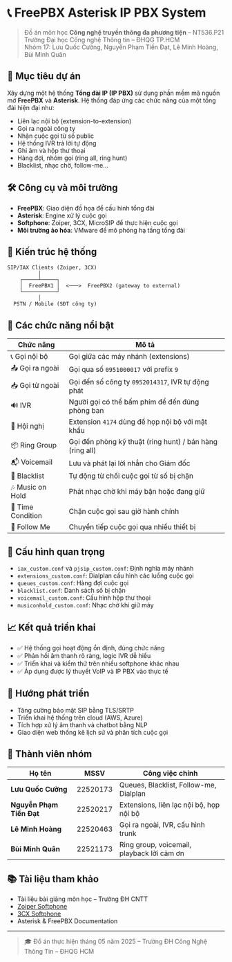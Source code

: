 
# 📞 FreePBX Asterisk IP PBX System

> Đồ án môn học **Công nghệ truyền thông đa phương tiện** – NT536.P21  
> Trường Đại học Công nghệ Thông tin – ĐHQG TP.HCM  
> Nhóm 17: Lưu Quốc Cường, Nguyễn Phạm Tiến Đạt, Lê Minh Hoàng, Bùi Minh Quân  

## 🎯 Mục tiêu dự án

Xây dựng một hệ thống **Tổng đài IP (IP PBX)** sử dụng phần mềm mã nguồn mở **FreePBX** và **Asterisk**. Hệ thống đáp ứng các chức năng của một tổng đài hiện đại như:

- Liên lạc nội bộ (extension-to-extension)
- Gọi ra ngoài công ty
- Nhận cuộc gọi từ số public
- Hệ thống IVR trả lời tự động
- Ghi âm và hộp thư thoại
- Hàng đợi, nhóm gọi (ring all, ring hunt)
- Blacklist, nhạc chờ, follow-me...

## 🛠️ Công cụ và môi trường

- **FreePBX**: Giao diện đồ họa để cấu hình tổng đài
- **Asterisk**: Engine xử lý cuộc gọi
- **Softphone**: Zoiper, 3CX, MicroSIP để thực hiện cuộc gọi
- **Môi trường ảo hóa**: VMware để mô phỏng hạ tầng tổng đài

## 🧱 Kiến trúc hệ thống

```plaintext
SIP/IAX Clients (Zoiper, 3CX)
          │
    ┌─────┴─────┐
    │  FreePBX1 │  <───>  FreePBX2 (gateway to external)
    └───────────┘
          │
  PSTN / Mobile (SĐT công ty)
```

## 🔧 Các chức năng nổi bật

| Chức năng | Mô tả |
|----------|--------|
| 📞 Gọi nội bộ | Gọi giữa các máy nhánh (extensions) |
| 📤 Gọi ra ngoài | Gọi qua số `0951000017` với prefix `9` |
| 📥 Gọi từ ngoài | Gọi đến số công ty `0952014317`, IVR tự động phát |
| 🔊 IVR | Người gọi có thể bấm phím để đến đúng phòng ban |
| 🏢 Hội nghị | Extension `4174` dùng để họp nội bộ với mật khẩu |
| 📦 Ring Group | Gọi đến phòng kỹ thuật (ring hunt) / bán hàng (ring all) |
| 📬 Voicemail | Lưu và phát lại lời nhắn cho Giám đốc |
| 📛 Blacklist | Tự động từ chối cuộc gọi từ số bị chặn |
| 🎶 Music on Hold | Phát nhạc chờ khi máy bận hoặc đang giữ |
| 📅 Time Condition | Chặn cuộc gọi sau giờ hành chính |
| 🔁 Follow Me | Chuyển tiếp cuộc gọi qua nhiều thiết bị |

## 📂 Cấu hình quan trọng

- `iax_custom.conf` và `pjsip_custom.conf`: Định nghĩa máy nhánh
- `extensions_custom.conf`: Dialplan cấu hình các luồng cuộc gọi
- `queues_custom.conf`: Hàng đợi cuộc gọi
- `blacklist.conf`: Danh sách số bị chặn
- `voicemail_custom.conf`: Cấu hình hộp thư thoại
- `musiconhold_custom.conf`: Nhạc chờ khi giữ máy

## 📈 Kết quả triển khai

- ✅ Hệ thống gọi hoạt động ổn định, đúng chức năng
- ✅ Phản hồi âm thanh rõ ràng, logic IVR dễ hiểu
- ✅ Triển khai và kiểm thử trên nhiều softphone khác nhau
- ✅ Áp dụng được lý thuyết VoIP và IP PBX vào thực tế

## 🚀 Hướng phát triển

- Tăng cường bảo mật SIP bằng TLS/SRTP
- Triển khai hệ thống trên cloud (AWS, Azure)
- Tích hợp xử lý âm thanh và chatbot bằng NLP
- Giao diện web thống kê lịch sử và phân tích cuộc gọi

## 👥 Thành viên nhóm

| Họ tên | MSSV | Công việc chính |
|-------|------|-----------------|
| **Lưu Quốc Cường** | 22520173 | Queues, Blacklist, Follow-me, Dialplan |
| **Nguyễn Phạm Tiến Đạt** | 22520217 | Extensions, liên lạc nội bộ, họp nội bộ |
| **Lê Minh Hoàng** | 22520463 | Gọi ra ngoài, IVR, cấu hình trunk |
| **Bùi Minh Quân** | 22521173 | Ring group, voicemail, playback lời cảm ơn |

## 📚 Tài liệu tham khảo

- Tài liệu bài giảng môn học – Trường ĐH CNTT
- [Zoiper Softphone](https://www.zoiper.com)
- [3CX Softphone](https://www.3cx.com/voip/softphone/)
- Asterisk & FreePBX Documentation

---

> 🎓 Đồ án thực hiện tháng 05 năm 2025 – Trường ĐH Công Nghệ Thông Tin – ĐHQG HCM
